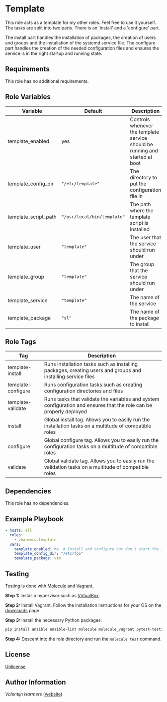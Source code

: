 Template
=========

This role acts as a template for my other roles. Feel free to use it yourself. The tasks are split into two parts. There is an 'install' and a 'configure' part.

The install part handles the installation of packages, the creation of users and groups and the installation of the systemd service file. The configure part handles the creation of the needed configuration files and ensures the service is in the right startup and running state.

Requirements
------------

This role has no additional requirements.

Role Variables
--------------

| Variable | Default | Description |
| -------- | ------- | ----------- |
| template_enabled | yes | Controls whenever the template service should be running and started at boot |
| template_config_dir | `"/etc/template"` | The directory to put the configuration file in |
| template_script_path | `"/usr/local/bin/template"` | The path where the template script is installed |
| template_user | `"template"` | The user that the service should run under |
| template_group | `"template"` | The group that the service should run under |
| template_service | `"template"` | The name of the service |
| template_package | `"sl"` | The name of the package to install |

Role Tags
---------

| Tag | Description |
| --- | ----------- |
| template-install | Runs installation tasks such as installing packages, creating users and groups and installing service files |
| template-configure | Runs configuration tasks such as creating configuration directories and files |
| template-validate | Runs tasks that validate the variables and system configuration and ensures that the role can be properly deployed |
| install | Global install tag. Allows you to easily run the installation tasks on a multitude of compatible roles |
| configure | Global configure tag. Allows you to easily run the configuration tasks on a multitude of compatible roles |
| validate | Global validate tag. Allows you to easily run the validation tasks on a multitude of compatible roles |

Dependencies
------------

This role has no dependencies.

Example Playbook
----------------

```yaml
- hosts: all
  roles:
    - vharmers.template
  vars:
    template_enabled: no  # Install and configure but don't start the service yet
    template_config_dir: "/etc/foo"
    template_package: vim
```

Testing
-------

Testing is done with [Molecule](https://molecule.readthedocs.io/en/latest/) and [Vagrant](https://www.vagrantup.com).

**Step 1:** Install a hypervisor such as [VirtualBox](https://www.virtualbox.org).

**Step 2:** Install Vagrant. Follow the installation instructions for your OS on the [downloads](https://www.vagrantup.com/downloads) page.

**Step 3:** Install the necessary Python packages:

```bash
pip install ansible ansible-lint molecule molecule_vagrant pytest-testinfra
```

**Step 4:** Descent into the role directory and run the `molecule test` command.

License
-------

[Unlicense](LICENSE)

Author Information
------------------

*Valentijn Harmers* ([website](https://www.vharmers.com))
